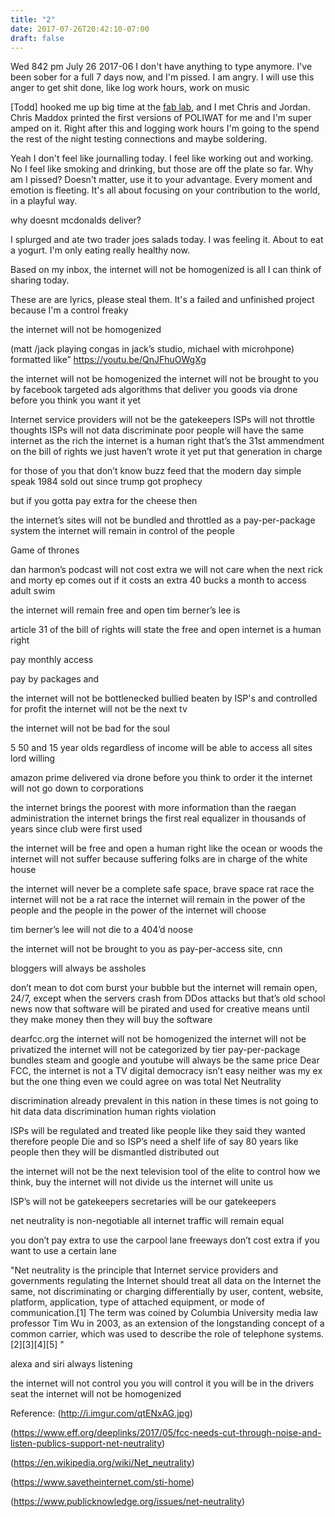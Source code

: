 ```yaml
---
title: "2"
date: 2017-07-26T20:42:10-07:00
draft: false
---
```



Wed 842 pm July 26 2017-06
I don't have anything to type anymore. I've been sober for a full 7 days now, and I'm pissed.
I am angry. I will use this anger to get shit done, like log work hours, work on music


[Todd] hooked me up big time at the [fab lab](https://santacruz.ideafablabs.com/), and I met Chris and Jordan. Chris Maddox printed the first versions of POLIWAT for me and I'm super amped on it. Right after this and logging work hours I'm going to the spend the rest of the night testing connections and maybe soldering.


Yeah I don't feel like journalling today. I feel like working out and working. No I feel like smoking and drinking, but those are off the plate so far. Why am I pissed? Doesn't matter, use it to your advantage. Every moment and emotion is fleeting. It's all about focusing on your contribution to the world, in a playful way.

why doesnt mcdonalds deliver?

I splurged and ate two trader joes salads today. I was feeling it. About to eat a yogurt. I'm only eating really healthy now.

Based on my inbox, the internet will not be homogenized is all I can think of sharing today.

These are are lyrics, please steal them. It's a failed and unfinished project because I'm a control freaky

the internet will not be homogenized

(matt /jack playing congas in jack’s studio, michael with microhpone)
formatted like” https://youtu.be/QnJFhuOWgXg

the internet will not be homogenized
the internet will not be brought to you by facebook
targeted ads algorithms that deliver you goods via drone
before you think you want it yet

Internet service providers will not be the gatekeepers
ISPs will not throttle thoughts
ISPs will not data discriminate
poor people will have the same internet as the rich
the internet is a human right
that’s the 31st ammendment on the bill of rights
we just haven’t wrote it yet
put that generation in charge

for those of you that don’t know
buzz feed that the modern day simple speak
1984 sold out since trump got prophecy

but if you gotta pay extra for the cheese then

the internet’s sites will not be bundled and throttled as a pay-per-package system
the internet will remain in control of the people

Game of thrones

dan harmon’s podcast will not cost extra
we will not care when the next rick and morty ep comes out if it costs an extra 40 bucks a month to access adult swim

the internet will remain free and open
tim berner’s lee is

article 31 of the bill of rights will state the free and open internet is a human right


pay monthly access

pay by packages and

the internet will not be bottlenecked bullied beaten by ISP's and controlled for profit
the internet will not be the next tv

the internet will not be bad for the soul

5 50 and 15 year olds regardless of income will be able to access all sites lord willing

amazon prime delivered via drone before you think to order it
the internet will not go down to corporations

the internet brings the poorest with more information than the raegan administration
the internet brings the first real equalizer in thousands of years since club were first used

the internet will be free and open
a human right like the ocean or woods
the internet will not suffer because suffering folks are in charge of the white house

the internet will never be a complete safe space, brave space rat race
the internet will not be a rat race
the internet will remain in the power of the people and the people in the power of the internet will choose

tim berner’s lee will not die to a 404’d noose

the internet will not be brought to you as pay-per-access site,
cnn

bloggers will always be assholes

don’t mean to dot com burst your bubble but the internet will remain open, 24/7, except when the servers crash from DDos attacks
but that’s old school news now that
software will be pirated and used for creative means until they make money
then they will buy the software

dearfcc.org
the internet will not be homogenized
the internet will not be privatized
the internet will not be categorized by tier pay-per-package bundles
steam and google and youtube will always be the same price
Dear FCC, the internet is not a TV
digital democracy isn’t easy
neither was my ex but the one thing even we could agree on was
total Net Neutrality

discrimination already prevalent in this nation
in these times is not going to hit data
data discrimination human rights violation

ISPs will be regulated and treated like people
like they said they wanted
therefore people Die and so ISP’s need a shelf life of say 80 years
like people
then they will be dismantled distributed out

the internet will not be the next television
tool of the elite to control how we think, buy
the internet will not divide us
the internet will unite us

ISP’s will not be gatekeepers
secretaries will be our gatekeepers

net neutrality is non-negotiable
all internet traffic will remain equal

you don’t pay extra to use the carpool lane
freeways don’t cost extra if you want to use a certain lane

 "Net neutrality is the principle that Internet service providers and governments regulating the Internet should treat all data on the Internet the same, not discriminating or charging differentially by user, content, website, platform, application, type of attached equipment, or mode of communication.[1] The term was coined by Columbia University media law professor Tim Wu in 2003, as an extension of the longstanding concept of a common carrier, which was used to describe the role of telephone systems.[2][3][4][5] "

alexa and siri always listening

the internet will not control you you will control it
you will be in the drivers seat
the internet will not be homogenized

Reference:
(http://i.imgur.com/qtENxAG.jpg)

(https://www.eff.org/deeplinks/2017/05/fcc-needs-cut-through-noise-and-listen-publics-support-net-neutrality)

(https://en.wikipedia.org/wiki/Net_neutrality)

(https://www.savetheinternet.com/sti-home)

(https://www.publicknowledge.org/issues/net-neutrality)

